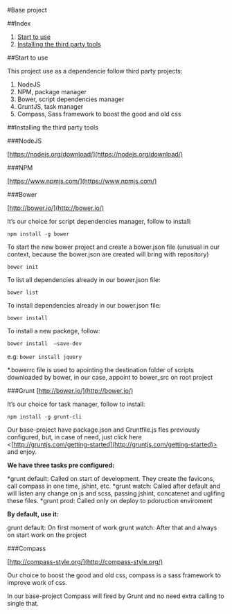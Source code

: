 #Base project

##Index

1. [Start to use](https://github.com/andremachadodev/base-project#start-to-use)
2. [Installing the third party tools](https://github.com/andremachadodev/base-project#installing-the-tools)

<a name="start-to-use"></a>
##Start to use

This project use as a dependencie follow third party projects:

1. NodeJS
2. NPM, package manager
3. Bower, script dependencies manager
4. GruntJS, task manager
5. Compass, Sass framework to boost the good and old css

<a name="installing-the-tools"></a>
##Installing the third party tools

###NodeJS

[https://nodejs.org/download/](https://nodejs.org/download/)

###NPM

[https://www.npmjs.com/](https://www.npmjs.com/)

###Bower

[http://bower.io/](http://bower.io/)

It’s our choice for script dependencies manager, follow to install:

<code>npm install -g bower</code>

To start the new bower project and create a bower.json file (unusual in our context, because the bower.json are created will bring with repository)

<code>bower init</code>

To list all dependencies already in our bower.json file:

<code>bower list</code>

To install dependencies already in our bower.json file:

<code>bower install</code>

To install a new packege, follow:

<code>bower install <package-name> —save-dev</code>

e.g: <code>bower install jquery</code>

*.bowerrc file is used to apointing the destination folder of scripts downloaded by bower, in our case, appoint to bower_src on root project

###Grunt [http://bower.io/](http://bower.io/)

It’s our choice for task manager, follow to install:

<code>npm install -g grunt-cli</code>

Our base-project have package.json and Gruntfile.js fles previously configured, but, in case of need, just click here <[http://gruntjs.com/getting-started](http://gruntjs.com/getting-started)> and enjoy.

**We have three tasks pre configured:**

  *grunt default: Called on start of development. They create the favicons, call compass in one time, jshint, etc.
  *grunt watch: Called after default and will listen any change on js and scss, passing jshint, concatenet and uglifing these files.
  *grunt prod: Called only on deploy to pdoruction enviroment

**By default, use it:**

  grunt default: On first moment of work
  grunt watch: After that and always on start work on the project

###Compass

[http://compass-style.org/](http://compass-style.org/)

Our choice to boost the good and old css, compass is a sass framework to improve work of css.

In our base-project Compass will fired by Grunt and no need extra calling to single that.
